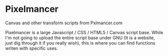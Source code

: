 # Pixelmancer
Canvas and other transform scripts from Pxlmancer.com

Pixelmancer is a large Javascript / CSS / HTML5 / Canvas script base.  While I'm not going to upload the entire script base under GNU (It is a website, just dig through it if you really wish), this is where you can find functions writen with specific uses.

